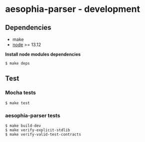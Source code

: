 # aesophia-parser - development

## Dependencies

- make
- [node](https://nodejs.org) >= 13.12

**Install node modules dependencies**
```
$ make deps
```

## Test

### Mocha tests

```
$ make test
```

### aesophia-parser tests
```
$ make build-dev
$ make verify-explicit-stdlib
$ make verify-valid-test-contracts 
```

